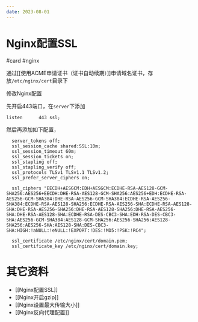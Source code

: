 ```yaml
---
date: 2023-08-01
---
```

# Nginx配置SSL

#card #nginx 

通过[[使用ACME申请证书（证书自动续期）]]申请域名证书，存放`/etc/nginx/cert`目录下

修改Nginx配置

先开启443端口，在`server`下添加

```nginx
listen      443 ssl;
```

然后再添加如下配置，

```nginx
  server_tokens off;
  ssl_session_cache shared:SSL:10m;
  ssl_session_timeout 60m;
  ssl_session_tickets on;
  ssl_stapling off;
  ssl_stapling_verify off;
  ssl_protocols TLSv1 TLSv1.1 TLSv1.2;
  ssl_prefer_server_ciphers on;

  ssl_ciphers "EECDH+AESGCM:EDH+AESGCM:ECDHE-RSA-AES128-GCM-SHA256:AES256+EECDH:DHE-RSA-AES128-GCM-SHA256:AES256+EDH:ECDHE-RSA-AES256-GCM-SHA384:DHE-RSA-AES256-GCM-SHA384:ECDHE-RSA-AES256-SHA384:ECDHE-RSA-AES128-SHA256:ECDHE-RSA-AES256-SHA:ECDHE-RSA-AES128-SHA:DHE-RSA-AES256-SHA256:DHE-RSA-AES128-SHA256:DHE-RSA-AES256-SHA:DHE-RSA-AES128-SHA:ECDHE-RSA-DES-CBC3-SHA:EDH-RSA-DES-CBC3-SHA:AES256-GCM-SHA384:AES128-GCM-SHA256:AES256-SHA256:AES128-SHA256:AES256-SHA:AES128-SHA:DES-CBC3-SHA:HIGH:!aNULL:!eNULL:!EXPORT:!DES:!MD5:!PSK:!RC4";

  ssl_certificate /etc/nginx/cert/domain.pem;
  ssl_certificate_key /etc/nginx/cert/domain.key;
```

# 其它资料

- [[Nginx配置SSL]]
- [[Nginx开启gzip]]
- [[Nginx设置最大传输大小]]
- [[Nginx反向代理配置]]